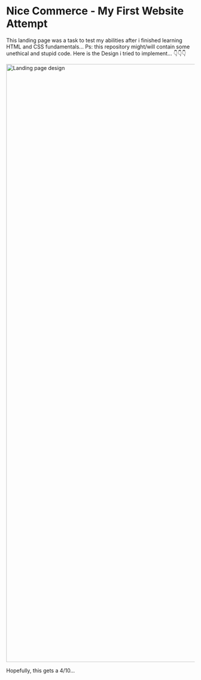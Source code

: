 # Nice Commerce - My First Website Attempt

This landing page was a task to test my abilities after i finished learning HTML and CSS fundamentals...
Ps: this repository might/will contain some unethical and stupid code.
Here is the Design i tried to implement...
👇👇👇

<img width="1600" alt="Landing page design" src="https://user-images.githubusercontent.com/57061186/147747991-0f3e5fb2-b2e2-4d17-82e5-2113e1cf61f2.png">

Hopefully, this gets a 4/10...
